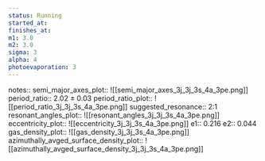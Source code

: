 ```yaml
---
status: Running
started_at:
finishes_at:
m1: 3.0
m2: 3.0
sigma: 3
alpha: 4
photoevaporation: 3
---
```


notes::
semi_major_axes_plot:: ![[semi_major_axes_3j_3j_3s_4a_3pe.png]]
period_ratio:: 2.02 ± 0.03
period_ratio_plot:: ![[period_ratio_3j_3j_3s_4a_3pe.png]]
suggested_resonance:: 2:1
resonant_angles_plot:: ![[resonant_angles_3j_3j_3s_4a_3pe.png]]
eccentricity_plot:: ![[eccentricity_3j_3j_3s_4a_3pe.png]]
e1:: 0.216
e2:: 0.044
gas_density_plot:: ![[gas_density_3j_3j_3s_4a_3pe.png]]
azimuthally_avged_surface_density_plot:: ![[azimuthally_avged_surface_density_3j_3j_3s_4a_3pe.png]]
